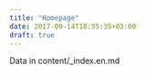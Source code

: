 ```yaml
---
title: "Homepage"
date: 2017-09-14T18:55:35+03:00
draft: true
---
```


Data in content/_index.en.md
